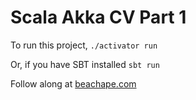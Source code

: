 # Scala Akka CV Part 1

To run this project, `./activator run`

Or, if you have SBT installed `sbt run`
 
Follow along at [beachape.com](https://beachape.com/blog/2016/03/08/scala-and-opencv-ep-1-akka-webcam/)